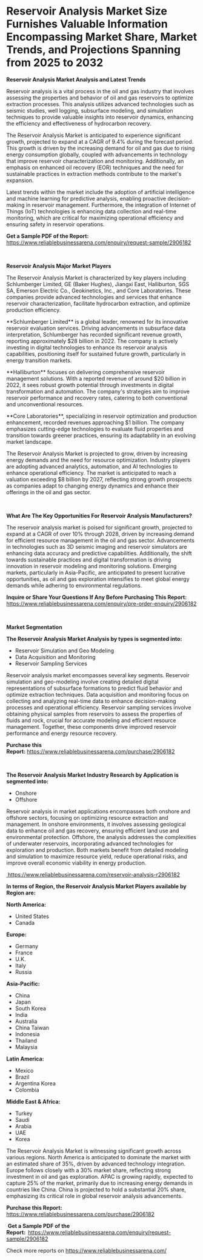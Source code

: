 <p><h1>Reservoir Analysis Market Size Furnishes Valuable Information Encompassing Market Share, Market Trends, and Projections Spanning from 2025 to 2032</h1></p><p><strong>Reservoir Analysis Market Analysis and Latest Trends</strong></p>
<p><p>Reservoir analysis is a vital process in the oil and gas industry that involves assessing the properties and behavior of oil and gas reservoirs to optimize extraction processes. This analysis utilizes advanced technologies such as seismic studies, well logging, subsurface modeling, and simulation techniques to provide valuable insights into reservoir dynamics, enhancing the efficiency and effectiveness of hydrocarbon recovery.</p><p>The Reservoir Analysis Market is anticipated to experience significant growth, projected to expand at a CAGR of 9.4% during the forecast period. This growth is driven by the increasing demand for oil and gas due to rising energy consumption globally, coupled with advancements in technology that improve reservoir characterization and monitoring. Additionally, an emphasis on enhanced oil recovery (EOR) techniques and the need for sustainable practices in extraction methods contribute to the market's expansion.</p><p>Latest trends within the market include the adoption of artificial intelligence and machine learning for predictive analysis, enabling proactive decision-making in reservoir management. Furthermore, the integration of Internet of Things (IoT) technologies is enhancing data collection and real-time monitoring, which are critical for maximizing operational efficiency and ensuring safety in reservoir operations.</p></p>
<p><strong>Get a Sample PDF of the Report:&nbsp;</strong> <a href="https://www.reliablebusinessarena.com/enquiry/request-sample/2906182?utm_campaign=2994&utm_medium=2&utm_source=Github&utm_content=ia&utm_term=12032025&utm_id=reservoir-analysis">https://www.reliablebusinessarena.com/enquiry/request-sample/2906182</a></p>
<p>&nbsp;</p>
<p><strong>Reservoir Analysis Major Market Players</strong></p>
<p><p>The Reservoir Analysis Market is characterized by key players including Schlumberger Limited, GE (Baker Hughes), Jiangxi East, Halliburton, SGS SA, Emerson Electric Co., Geokinetics, Inc., and Core Laboratories. These companies provide advanced technologies and services that enhance reservoir characterization, facilitate hydrocarbon extraction, and optimize production efficiency.</p><p>**Schlumberger Limited** is a global leader, renowned for its innovative reservoir evaluation services. Driving advancements in subsurface data interpretation, Schlumberger has recorded significant revenue growth, reporting approximately $28 billion in 2022. The company is actively investing in digital technologies to enhance its reservoir analysis capabilities, positioning itself for sustained future growth, particularly in energy transition markets.</p><p>**Halliburton** focuses on delivering comprehensive reservoir management solutions. With a reported revenue of around $20 billion in 2022, it sees robust growth potential through investments in digital transformation and automation. The company's strategies aim to improve reservoir performance and recovery rates, catering to both conventional and unconventional resources.</p><p>**Core Laboratories**, specializing in reservoir optimization and production enhancement, recorded revenues approaching $1 billion. The company emphasizes cutting-edge technologies to evaluate fluid properties and transition towards greener practices, ensuring its adaptability in an evolving market landscape.</p><p>The Reservoir Analysis Market is projected to grow, driven by increasing energy demands and the need for resource optimization. Industry players are adopting advanced analytics, automation, and AI technologies to enhance operational efficiency. The market is anticipated to reach a valuation exceeding $8 billion by 2027, reflecting strong growth prospects as companies adapt to changing energy dynamics and enhance their offerings in the oil and gas sector.</p></p>
<p>&nbsp;</p>
<p><strong>What Are The Key Opportunities For Reservoir Analysis Manufacturers?</strong></p>
<p><p>The reservoir analysis market is poised for significant growth, projected to expand at a CAGR of over 10% through 2028, driven by increasing demand for efficient resource management in the oil and gas sector. Advancements in technologies such as 3D seismic imaging and reservoir simulators are enhancing data accuracy and predictive capabilities. Additionally, the shift towards sustainable practices and digital transformation is driving innovation in reservoir modeling and monitoring solutions. Emerging markets, particularly in Asia-Pacific, are anticipated to present lucrative opportunities, as oil and gas exploration intensifies to meet global energy demands while adhering to environmental regulations.</p></p>
<p><strong>Inquire or Share Your Questions If Any Before Purchasing This Report:</strong> <a href="https://www.reliablebusinessarena.com/enquiry/pre-order-enquiry/2906182?utm_campaign=2994&utm_medium=2&utm_source=Github&utm_content=ia&utm_term=12032025&utm_id=reservoir-analysis">https://www.reliablebusinessarena.com/enquiry/pre-order-enquiry/2906182</a></p>
<p>&nbsp;</p>
<p><strong>Market Segmentation</strong></p>
<p><strong>The Reservoir Analysis Market Analysis by types is segmented into:</strong></p>
<p><ul><li>Reservoir Simulation and Geo Modeling</li><li>Data Acquisition and Monitoring</li><li>Reservoir Sampling Services</li></ul></p>
<p><p>Reservoir analysis market encompasses several key segments. Reservoir simulation and geo-modeling involve creating detailed digital representations of subsurface formations to predict fluid behavior and optimize extraction techniques. Data acquisition and monitoring focus on collecting and analyzing real-time data to enhance decision-making processes and operational efficiency. Reservoir sampling services involve obtaining physical samples from reservoirs to assess the properties of fluids and rock, crucial for accurate modeling and efficient resource management. Together, these components drive improved reservoir performance and energy resource recovery.</p></p>
<p><strong>Purchase this Report:&nbsp;</strong><a href="https://www.reliablebusinessarena.com/purchase/2906182?utm_campaign=2994&utm_medium=2&utm_source=Github&utm_content=ia&utm_term=12032025&utm_id=reservoir-analysis">https://www.reliablebusinessarena.com/purchase/2906182</a></p>
<p>&nbsp;</p>
<p><strong>The Reservoir Analysis Market Industry Research by Application is segmented into:</strong></p>
<p><ul><li>Onshore</li><li>Offshore</li></ul></p>
<p><p>Reservoir analysis in market applications encompasses both onshore and offshore sectors, focusing on optimizing resource extraction and management. In onshore environments, it involves assessing geological data to enhance oil and gas recovery, ensuring efficient land use and environmental protection. Offshore, the analysis addresses the complexities of underwater reservoirs, incorporating advanced technologies for exploration and production. Both markets benefit from detailed modeling and simulation to maximize resource yield, reduce operational risks, and improve overall economic viability in energy production.</p></p>
<p><a href="https://www.reliablebusinessarena.com/reservoir-analysis-r2906182?utm_campaign=2994&utm_medium=2&utm_source=Github&utm_content=ia&utm_term=12032025&utm_id=reservoir-analysis">&nbsp;https://www.reliablebusinessarena.com/reservoir-analysis-r2906182</a></p>
<p><strong>In terms of Region, the Reservoir Analysis Market Players available by Region are:</strong></p>
<p>
    <p> <strong> North America: </strong>
        <ul>
            <li>United States</li>
            <li>Canada</li>
        </ul>
        </p> 
    <p> <strong> Europe: </strong>
        <ul>
            <li>Germany</li>
            <li>France</li>
            <li>U.K.</li>
            <li>Italy</li>
            <li>Russia</li>
        </ul>
        </p> 
    <p> <strong> Asia-Pacific: </strong>
        <ul>
            <li>China</li>
            <li>Japan</li>
            <li>South Korea</li>
            <li>India</li>
            <li>Australia</li>
            <li>China Taiwan</li>
            <li>Indonesia</li>
            <li>Thailand</li>
            <li>Malaysia</li>
        </ul>
        </p> 
    <p> <strong> Latin America: </strong>
        <ul>
            <li>Mexico</li>
            <li>Brazil</li>
            <li>Argentina Korea</li>
            <li>Colombia</li>
        </ul>
        </p> 
    <p> <strong> Middle East & Africa: </strong>
        <ul>
            <li>Turkey</li>
            <li>Saudi</li>
            <li>Arabia</li>
            <li>UAE</li>
            <li>Korea</li>
        </ul>
    </p>
    </p>
<p><p>The Reservoir Analysis Market is witnessing significant growth across various regions. North America is anticipated to dominate the market with an estimated share of 35%, driven by advanced technology integration. Europe follows closely with a 30% market share, reflecting strong investment in oil and gas exploration. APAC is growing rapidly, expected to capture 25% of the market, primarily due to increasing energy demands in countries like China. China is projected to hold a substantial 20% share, emphasizing its critical role in global reservoir analysis advancements.</p></p>
<p><strong>Purchase this Report: </strong><a href="https://www.reliablebusinessarena.com/purchase/2906182?utm_campaign=2994&utm_medium=2&utm_source=Github&utm_content=ia&utm_term=12032025&utm_id=reservoir-analysis">https://www.reliablebusinessarena.com/purchase/2906182</a></p>
<p>&nbsp;<strong>Get a Sample PDF of the Report:&nbsp;&nbsp;</strong><a href="https://www.reliablebusinessarena.com/enquiry/request-sample/2906182?utm_campaign=2994&utm_medium=2&utm_source=Github&utm_content=ia&utm_term=12032025&utm_id=reservoir-analysis">https://www.reliablebusinessarena.com/enquiry/request-sample/2906182</a></p>
<p><strong></strong></p>
<p>Check more reports on <a href="https://www.reliablebusinessarena.com/?utm_campaign=2994&utm_medium=2&utm_source=Github&utm_content=ia&utm_term=12032025&utm_id=reservoir-analysis">https://www.reliablebusinessarena.com/</a></p>